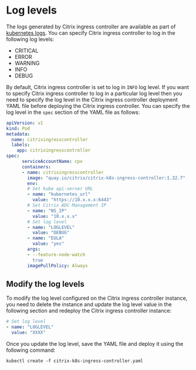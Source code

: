# Log levels

The logs generated by Citrix ingress controller are available as part of [kubernetes logs](https://kubernetes.io/docs/concepts/cluster-administration/logging/). You can specify Citrix ingress controller to log in the following log levels:

-  CRITICAL
-  ERROR
-  WARNING
-  INFO
-  DEBUG

By default, Citrix ingress controller is set to log in `INFO` log level. If you want to specify Citrix ingress controller to log in a particular log level then you need to specify the log level in the Citrix ingress controller deployment YAML file before deploying the Citrix ingress controller. You can specify the log level in the `spec` section of the YAML file as follows:

```YAML
apiVersion: v1
kind: Pod
metadata:
  name: citrixingresscontroller
  labels:
    app: citrixingresscontroller
spec:
      serviceAccountName: cpx
      containers:
      - name: citrixingresscontroller
        image: "quay.io/citrix/citrix-k8s-ingress-controller:1.32.7"
        env:
        # Set kube api-server URL
        - name: "kubernetes_url"
          value: "https://10.x.x.x:6443"
        # Set Citrix ADC Management IP
        - name: "NS_IP"
          value: "10.x.x.x"
        # Set log level
        - name: "LOGLEVEL"
          value: "DEBUG"
        - name: "EULA"
          value: "yes"
        args:
        - --feature-node-watch
          true
        imagePullPolicy: Always
```

## Modify the log levels

To modify the log level configured on the Citrix ingress controller instance, you need to delete the instance and update the log level value in the following section and redeploy the Citrix ingress controller instance:

```YAML
# Set log level
- name: "LOGLEVEL"
  value: "XXXX"
```

Once you update the log level, save the YAML file and deploy it using the following command:

    kubectl create -f citrix-k8s-ingress-controller.yaml